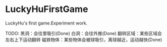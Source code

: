 LuckyHuFirstGame
================

LuckyHu's first game.Experiment work.

TODO:
黑洞：会往里吸引(Done)
白洞：会往外推(Done)
翻转区域：某些区域会左右上下运动翻转
磁铁物体：某些物体会被球吸引，离球越近，运动越快(Done)
